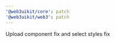 ```yaml
---
'@web3uikit/core': patch
'@web3uikit/web3': patch
---
```


Upload component fix and select styles fix
